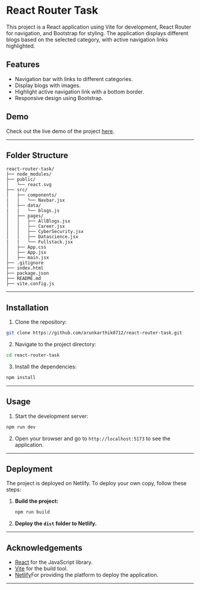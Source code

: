 # React Router Task

This project is a React application using Vite for development, React Router for navigation, and Bootstrap for styling. The application displays different blogs based on the selected category, with active navigation links highlighted.

## Features

- Navigation bar with links to different categories.
- Display blogs with images.
- Highlight active navigation link with a bottom border.
- Responsive design using Bootstrap.

## Demo

Check out the live demo of the project [here](https://arunkarthik0710-react-router-task.netlify.app/).

---

## Folder Structure

```
react-router-task/
├── node_modules/
├── public/
│   └── react.svg
├── src/
│   ├── components/
|   |   └── Navbar.jsx
│   ├── data/
|   |   └── blogs.js
│   ├── pages/
│   │   ├── AllBlogs.jsx
│   │   ├── Career.jsx
│   │   ├── CyberSecurity.jsx
│   │   ├── Datascience.jsx
|   |   └── Fullstack.jsx
│   ├── App.css
│   ├── App.jsx
│   ├── main.jsx
├── .gitignore
├── index.html
├── package.json
├── README.md
├── vite.config.js
```

---

## Installation

1. Clone the repository:

```bash
git clone https://github.com/arunkarthik0712/react-router-task.git
```

2. Navigate to the project directory:

```bash
cd react-router-task
```

3. Install the dependencies:

```bash
npm install
```

---

## Usage

1. Start the development server:

```bash
npm run dev
```

2. Open your browser and go to `http://localhost:5173` to see the application.

---

## Deployment

The project is deployed on Netlify. To deploy your own copy, follow these steps:

1. **Build the project:**
   ```sh
   npm run build
   ```
2. **Deploy the `dist` folder to Netlify.**

---

## Acknowledgements

- [React](https://reactjs.org) for the JavaScript library.
- [Vite](https://vitejs.dev) for the build tool.
- [Netlify](https://app.netlify.com)For providing the platform to deploy the application.

---
